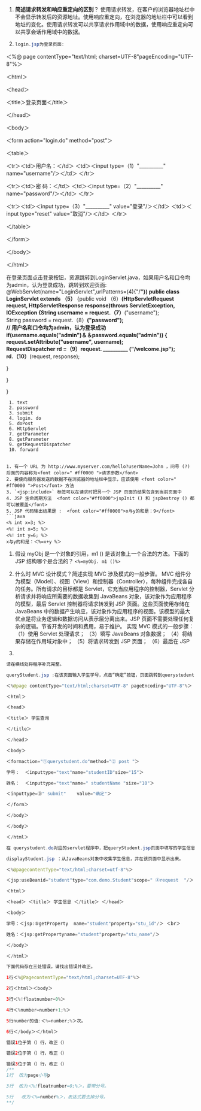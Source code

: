 1. **简述请求转发和响应重定向的区别**？
   使用请求转发，在客户的浏览器地址栏中不会显示转发后的资源地址。使用响应重定向，在浏览器的地址栏中可以看到地址的变化。使用请求转发可以共享请求作用域中的数据，使用响应重定向可以共享会话作用域中的数据。
   
2. 
   ```java
   login.jsp为登录页面:

＜%@ page contentType="text/html; charset=UTF-8"pageEncoding="UTF-8"%＞

＜html＞

＜head＞

＜title＞登录页面＜/title＞

＜/head＞

＜body＞

＜form action="login.do" method="post"＞   

＜table＞   

＜tr＞＜td＞用户名：＜/td＞       ＜td＞＜input type=（1）"__________" name="username"/＞＜/td＞   ＜/tr＞   

＜tr＞＜td＞密  码：＜/td＞        ＜td＞＜input type=（2）"__________" name="password"/＞＜/td＞   ＜/tr＞   

＜tr＞＜td＞＜input type=（3）"__________" value="登录"/＞＜/td＞       ＜td＞＜input type="reset" value="取消"/＞＜/td＞   ＜/tr＞   

＜/table＞

＜/form＞

＜/body＞

＜/html＞

 在登录页面点击登录按钮，资源跳转到LoginServlet.java，如果用户名和口令均为admin，认为登录成功，跳转到欢迎页面:
@WebServlet(name="LoginServlet",urlPatterns=(4){"/__________"})
public class LoginServlet extends （5）__________
{public void （6）__________(HttpServletRequest request, HttpServletResponse response)throws ServletException, IOException 
{String username = request.（7）__________("username");     
 String password = request.（8）__________("password");      
// 用户名和口令均为admin，认为登录成功      
if(username.equals("admin")＆＆password.equals("admin"))
{          request.setAttribute("username", username);  
RequestDispatcher rd =（9）request. __________  ("/welcome.jsp");        
 rd.（10）__________(request, response);    

  }  

 }

}


```
 1. text
 2. password
 3. submit
 4. login. do
 5. doPost
 6. HttpServlet
 7. getParameter
 8. getParameter
 9. getRequestDispatcher
 10. forward
     
     
1. 有一个 URL 为 http://www.myserver.com/hello?userName=John ，问号 (?) 后面的内容称为<font color=" #ff0000 ">请求参数</font>
2. 要使向服务器发送的数据不在浏览器的地址栏中显示，应该使用 <font color=" #ff0000 ">Post</font> 方法 
3. `<jsp:include>` 标签可以在请求时把另一个 JSP 页面的结果包含到当前页面中
4. JSP 生命周期方法  <font color="#ff0000">jspInit () 和 jspDestroy () 都可以被覆盖</font>
5. JSP 代码输出结果是 :  <font color="#ff0000">x与y的和是：9</font>
```java
<% int x=3; %＞  
<%! int x=5; %＞  
<%! int y=6; %＞  
x与y的和是：＜%=x+y %＞
```
1. 假设 myObj 是一个对象的引用，m1 () 是该对象上一个合法的方法。下面的 JSP 结构哪个是合法的？ `<%=myObj. m1 ()%>`


1. 什么时 MVC 设计模式？简述实现 MVC 涉及模式的一般步骤。
   MVC 组件分为模型（Model）、视图（View）和控制器（Controller），每种组件完成各自的任务。所有请求的目标都是 Servlet，它充当应用程序的控制器，Servlet 分析请求并将响应所需要的数据收集到 JavaBeans 对象，该对象作为应用程序的模型，最后 Servlet 控制器将请求转发到 JSP 页面。这些页面使用存储在 JavaBeans 中的数据产生响应，该对象作为应用程序的视图。该模型的最大优点是将业务逻辑和数据访问从表示层分离出来。JSP 页面不需要处理任何复杂的逻辑。节省开发的时间和费用，易于维护。
   实现 MVC 模式的一般步骤：
   （1）使用 Servlet 处理请求；
   （3）填写 JavaBeans 对象数据；
   （4）将结果存储在作用域对象中；
   （5）将请求转发到 JSP 页面；
   （6）最后在 JSP
2. 
```java
请在横线处将程序补充完整。

queryStudent.jsp :在该页面输入学生学号，点击“确定”按钮，页面跳转到querystudent.do对应的servlet程序。学生学号要保密，不能在浏览器地址栏显示出来。

＜%@page contentType="text/html;charset=UTF-8" pageEncoding="UTF-8"%＞

＜html＞ 

＜head＞

＜title＞ 学生查询 

＜/title＞ 

＜/head＞

＜body＞

＜formaction="①querystudent.do"method="② post "＞    

学号：  ＜inputtype="text"name="studentID"size="15"＞ 

姓名：  ＜inputtype="text"name=" studentName "size="10"＞ 

＜inputtype=③" submit"    value="确定"＞

＜/form＞

＜/body＞ 

＜/body＞ 

＜/html＞

在 querystudent.do对应的servlet程序中，把queryStudent.jsp页面中填写的学生信息存放在名为student的JavaBeans对象中，并把该对象作为属性存储在请求作用域，然后请求转发到 displayStudent.jsp 。 

displayStudent.jsp ：从JavaBeans对象中收集学生信息，并在该页面中显示出来。 

＜%@pagecontentType="text/html;charset=utf-8"%＞

＜jsp:useBeanid="student"type="com.demo.Student"scope=" ④request  "/＞

＜html＞ 

＜head＞ ＜title＞ 学生信息 ＜/title＞ ＜/head＞

＜body＞

学号：＜jsp:⑤getProperty  name="student"property="stu_id"/＞ ＜br＞

姓名：＜jsp:getPropertyname="student"property="stu_name"/＞

＜/body＞

＜/html＞
```

```java
下面代码存在三处错误，请找出错误并改正。

1行＜%@PagecontentType="text/html;charset=UTF-8"%＞

2行＜html＞＜body＞

3行＜%!floatnumber=0%＞

4行＜%number=number+1;%＞

5行number的值:＜%=number;%＞次。

6行＜/body＞＜/html＞

错误1位于第（）行，改正（）

错误2位于第（）行，改正（）

错误3位于第（）行，改正（）
/**
1行  改为page小写p

3行  改为＜%!floatnumber=0;%＞，要带分号。

5行   改为＜%=number%＞，表达式要去掉分号。
**/

```
